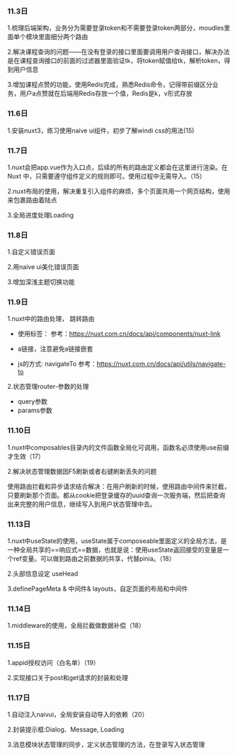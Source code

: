 ### 11.3日

1.梳理后端架构，业务分为需要登录token和不需要登录token两部分，moudles里面单个模块里面细分两个路由

2.解决课程查询的问题——在没有登录的接口里面要调用用户查询接口，解决办法是在课程查询接口的前面的过滤器里面验证tk，将token赋值给tk，解析token，得到用户信息

3.增加课程点赞的功能，使用Redis完成，熟悉Redis命令，记得带前缀区分业务，用户a点赞就在后端用Redis存放一个值，Redis是k，v形式存放

### 11.6日
1.安装nuxt3，练习使用naive ui组件，初步了解windi css的用法(15)

### 11.7日

1.nuxt会把app.vue作为入口点，后续的所有的路由定义都会在这里进行渲染。在 Nuxt 中，只需要遵守组件定义的规则即可。使用过程中无需导入。（15）

2.nuxt布局的使用，解决重复引入组件的麻烦，多个页面共用一个网页结构，使用 <NuxtLayout>来包裹路由着陆点 <NuxtPage/>

3.全局进度处理Loading

### 11.8日

1.自定义错误页面

2.用naive ui美化错误页面

3.增加深浅主题切换功能

### 11.9日

1.nuxt中的路由处理， 跳转路由

- 使用标签：<NuxtLink>  参考：https://nuxt.com.cn/docs/api/components/nuxt-link

- a链接，注意避免a链接嵌套

- js的方式:  navigateTo   参考：https://nuxt.com.cn/docs/api/utils/navigate-to

  

2.状态管理router-参数的处理 

- query参数
- params参数

### 11.10日

1.nuxt中composables目录内的文件函数全局化可调用，函数名必须使用use前缀才生效（17）

2.解决状态管理数据因F5刷新或者右键刷新丢失的问题

使用路由拦截和异步请求结合解决：在用户刷新的时候，使用路由中间件来拦截，只要刷新那个页面。都从cookie把登录缓存的uuid查询一次服务端，然后把查询出来完整的用户信息，继续写入到用户状态管理中去。

### 11.13日

1.nuxt中useState的使用，useState属于composeable里面定义的全局方法，是一种全局共享的==响应式==数据，也就是说：使用useState返回接受的变量是一个ref变量。可以做到路由之前数据的共享，代替pinia。（18）

2.头部信息设定 useHead

3.definePageMeta & 中间件& layouts，自定页面的布局和中间件

### 11.14日

1.middleware的使用，全局拦截做数据补偿（18）

### 11.15日

1.appid授权访问（白名单）（19）

2.实现接口关于post和get请求的封装和处理

### 11.17日

1.自动注入naivui，全局安装自动导入的依赖（20）

2.封装提示框:Dialog、Message, Loading

3.消息模块状态管理的同步，定义状态管理的方法，在登录写入状态管理